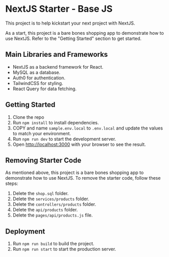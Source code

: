 # NextJS Starter - Base JS

This project is to help kickstart your next project with NextJS.

As a start, this project is a bare bones shopping app to demonstrate how to use NextJS. Refer to the "Getting Started" section to get started.

## Main Libraries and Frameworks

- NextJS as a backend framework for React.
- MySQL as a database.
- Auth0 for authentication.
- TailwindCSS for styling.
- React Query for data fetching.

## Getting Started

1. Clone the repo
1. Run `npm install` to install dependencies.
1. COPY and name `sample.env.local` to `.env.local` and update the values to match your environment.
1. Run `npm run dev` to start the development server.
1. Open [http://localhost:3000](http://localhost:3000) with your browser to see the result.

## Removing Starter Code

As mentioned above, this project is a bare bones shopping app to demonstrate how to use NextJS. To remove the starter code, follow these steps:

1. Delete the `shop.sql` folder.
1. Delete the `services/products` folder.
1. Delete the `controllers/products` folder.
1. Delete the `api/products` folder.
1. Delete the `pages/api/products.js` file.

## Deployment

1. Run `npm run build` to build the project.
1. Run `npm run start` to start the production server.
